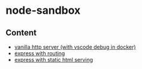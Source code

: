 # node-sandbox

## Content

- [vanilla http server (with vscode debug in docker)](vanilla-http/)
- [express with routing](express-js/)
- [express with static html serving](express-html/)
